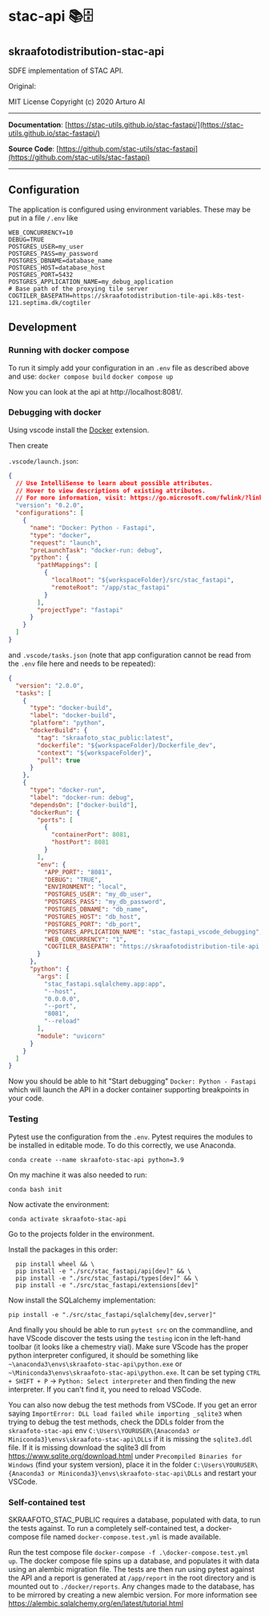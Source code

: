 # stac-api 📚🗄️

## skraafotodistribution-stac-api

SDFE implementation of STAC API.

Original:

MIT License
Copyright (c) 2020 Arturo AI

---

**Documentation**: [https://stac-utils.github.io/stac-fastapi/](https://stac-utils.github.io/stac-fastapi/)

**Source Code**: [https://github.com/stac-utils/stac-fastapi](https://github.com/stac-utils/stac-fastapi)

---

## Configuration

The application is configured using environment variables. These may be put in a file `/.env` like

```.env
WEB_CONCURRENCY=10
DEBUG=TRUE
POSTGRES_USER=my_user
POSTGRES_PASS=my_password
POSTGRES_DBNAME=database_name
POSTGRES_HOST=database_host
POSTGRES_PORT=5432
POSTGRES_APPLICATION_NAME=my_debug_application
# Base path of the proxying tile server
COGTILER_BASEPATH=https://skraafotodistribution-tile-api.k8s-test-121.septima.dk/cogtiler
```

## Development

### Running with docker compose

To run it simply add your configuration in an `.env` file as described above and use:
`docker compose build`
`docker compose up`

Now you can look at the api at http://localhost:8081/.

### Debugging with docker

Using vscode install the [Docker](https://marketplace.visualstudio.com/items?itemName=ms-azuretools.vscode-docker) extension.

Then create

`.vscode/launch.json`:

```json
{
  // Use IntelliSense to learn about possible attributes.
  // Hover to view descriptions of existing attributes.
  // For more information, visit: https://go.microsoft.com/fwlink/?linkid=830387
  "version": "0.2.0",
  "configurations": [
    {
      "name": "Docker: Python - Fastapi",
      "type": "docker",
      "request": "launch",
      "preLaunchTask": "docker-run: debug",
      "python": {
        "pathMappings": [
          {
            "localRoot": "${workspaceFolder}/src/stac_fastapi",
            "remoteRoot": "/app/stac_fastapi"
          }
        ],
        "projectType": "fastapi"
      }
    }
  ]
}
```

and `.vscode/tasks.json` (note that app configuration cannot be read from the `.env` file here and needs to be repeated):

```json
{
  "version": "2.0.0",
  "tasks": [
    {
      "type": "docker-build",
      "label": "docker-build",
      "platform": "python",
      "dockerBuild": {
        "tag": "skraafoto_stac_public:latest",
        "dockerfile": "${workspaceFolder}/Dockerfile_dev",
        "context": "${workspaceFolder}",
        "pull": true
      }
    },
    {
      "type": "docker-run",
      "label": "docker-run: debug",
      "dependsOn": ["docker-build"],
      "dockerRun": {
        "ports": [
          {
            "containerPort": 8081,
            "hostPort": 8081
          }
        ],
        "env": {
          "APP_PORT": "8081",
          "DEBUG": "TRUE",
          "ENVIRONMENT": "local",
          "POSTGRES_USER": "my_db_user",
          "POSTGRES_PASS": "my_db_password",
          "POSTGRES_DBNAME": "db_name",
          "POSTGRES_HOST": "db_host",
          "POSTGRES_PORT": "db_port",
          "POSTGRES_APPLICATION_NAME": "stac_fastapi_vscode_debugging",
          "WEB_CONCURRENCY": "1",
          "COGTILER_BASEPATH": "https://skraafotodistribution-tile-api.k8s-test-121.septima.dk/cogtiler"
        }
      },
      "python": {
        "args": [
          "stac_fastapi.sqlalchemy.app:app",
          "--host",
          "0.0.0.0",
          "--port",
          "8081",
          "--reload"
        ],
        "module": "uvicorn"
      }
    }
  ]
}
```

Now you should be able to hit "Start debugging" `Docker: Python - Fastapi` which will launch the API in a docker container supporting breakpoints in your code.

### Testing

Pytest use the configuration from the `.env`.
Pytest requires the modules to be installed in editable mode. To do this correctly, we use Anaconda.

`conda create --name skraafoto-stac-api python=3.9`

On my machine it was also needed to run:

`conda bash init`

Now activate the environment:

`conda activate skraafoto-stac-api`

Go to the projects folder in the environment.

Install the packages in this order:

```
  pip install wheel && \
  pip install -e "./src/stac_fastapi/api[dev]" && \
  pip install -e "./src/stac_fastapi/types[dev]" && \
  pip install -e "./src/stac_fastapi/extensions[dev]"
```

Now install the SQLalchemy implementation:

`pip install -e "./src/stac_fastapi/sqlalchemy[dev,server]"`

And finally you should be able to run `pytest src` on the commandline, and have VScode discover the tests using the `testing` icon in the left-hand toolbar (it looks like a chemestry vial). Make sure VScode has the proper python interpreter configured, it should be something like `~\anaconda3\envs\skraafoto-stac-api\python.exe` or `~\Miniconda3\envs\skraafoto-stac-api\python.exe`. It can be set typing `CTRL + SHIFT + P` -> `Python: Select interpreter` and then finding the new interpreter. If you can't find it, you need to reload VSCode.

You can also now debug the test methods from VSCode.
If you get an error saying `ImportError: DLL load failed while importing _sqlite3` when trying to debug the test methods, check the DDLs folder from the `skraafoto-stac-api` env `C:\Users\YOURUSER\{Anaconda3 or Miniconda3}\envs\skraafoto-stac-api\DLLs` if it is missing the `sqlite3.ddl` file. If it is missing download the sqlite3 dll from https://www.sqlite.org/download.html under `Precompiled Binaries for Windows` (find your system version), place it in the 
folder `C:\Users\YOURUSER\{Anaconda3 or Miniconda3}\envs\skraafoto-stac-api\DLLs` and restart your VSCode.

### Self-contained test

SKRAAFOTO_STAC_PUBLIC requires a database, populated with data, to run the tests against. To run a completely self-contained test, a docker-compose file named `docker-compose.test.yml` is made available.

Run the test compose file `docker-compose -f .\docker-compose.test.yml up`. The docker compose file spins up a database, and populates it with data using an alembic migration file. The tests are then run using pytest against the API and a report is generated at `/app/report` in the root directory and is mounted out to `./docker/reports`. Any changes made to the database, has to be mirrored by creating a new alembic version. For more information see https://alembic.sqlalchemy.org/en/latest/tutorial.html

